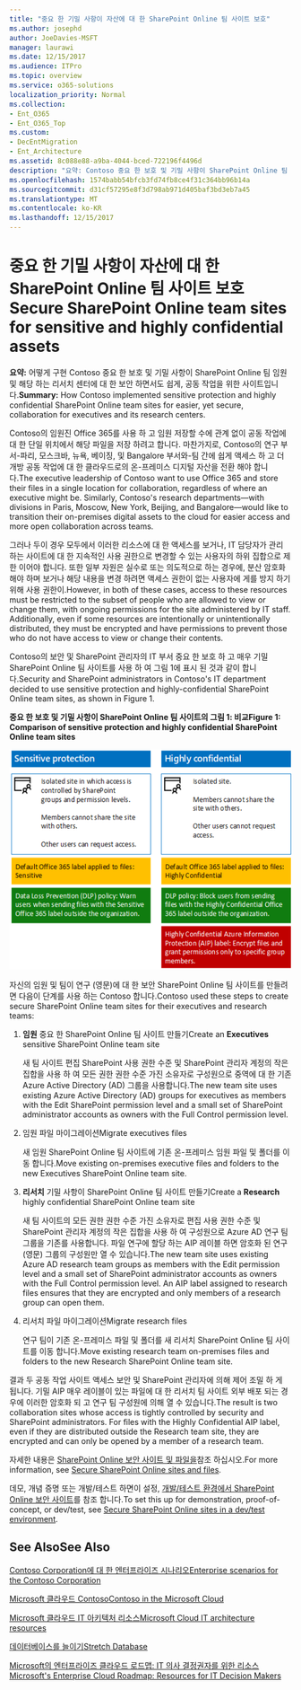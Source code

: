 ```yaml
---
title: "중요 한 기밀 사항이 자산에 대 한 SharePoint Online 팀 사이트 보호"
ms.author: josephd
author: JoeDavies-MSFT
manager: laurawi
ms.date: 12/15/2017
ms.audience: ITPro
ms.topic: overview
ms.service: o365-solutions
localization_priority: Normal
ms.collection:
- Ent_O365
- Ent_O365_Top
ms.custom:
- DecEntMigration
- Ent_Architecture
ms.assetid: 8c088e88-a9ba-4044-bced-722196f4496d
description: "요약: Contoso 중요 한 보호 및 기밀 사항이 SharePoint Online 팀 사이트에 대 한 더 쉽게을 구현 하는 방법 아직 보안 임원 및 해당 연구 (영문)에 대 한 공동 작업 가운데에 맞춥니다."
ms.openlocfilehash: 1574babb54bfcb3fd74fb8ce4f31c364bb96b14a
ms.sourcegitcommit: d31cf57295e8f3d798ab971d405baf3bd3eb7a45
ms.translationtype: MT
ms.contentlocale: ko-KR
ms.lasthandoff: 12/15/2017
---
```

# <a name="secure-sharepoint-online-team-sites-for-sensitive-and-highly-confidential-assets"></a><span data-ttu-id="fed10-103">중요 한 기밀 사항이 자산에 대 한 SharePoint Online 팀 사이트 보호</span><span class="sxs-lookup"><span data-stu-id="fed10-103">Secure SharePoint Online team sites for sensitive and highly confidential assets</span></span>

 <span data-ttu-id="fed10-104">**요약:** 어떻게 구현 Contoso 중요 한 보호 및 기밀 사항이 SharePoint Online 팀 임원 및 해당 하는 리서치 센터에 대 한 보안 하면서도 쉽게, 공동 작업을 위한 사이트입니다.</span><span class="sxs-lookup"><span data-stu-id="fed10-104">**Summary:** How Contoso implemented sensitive protection and highly confidential SharePoint Online team sites for easier, yet secure, collaboration for executives and its research centers.</span></span>
  
<span data-ttu-id="fed10-p101">Contoso의 임원진 Office 365를 사용 하 고 임원 저장할 수에 관계 없이 공동 작업에 대 한 단일 위치에서 해당 파일을 저장 하려고 합니다. 마찬가지로, Contoso의 연구 부서-파리, 모스크바, 뉴욕, 베이징, 및 Bangalore 부서와-팀 간에 쉽게 액세스 하 고 더 개방 공동 작업에 대 한 클라우드로의 온-프레미스 디지털 자산을 전환 해야 합니다.</span><span class="sxs-lookup"><span data-stu-id="fed10-p101">The executive leadership of Contoso want to use Office 365 and store their files in a single location for collaboration, regardless of where an executive might be. Similarly, Contoso's research departments—with divisions in Paris, Moscow, New York, Beijing, and Bangalore—would like to transition their on-premises digital assets to the cloud for easier access and more open collaboration across teams.</span></span>
  
<span data-ttu-id="fed10-p102">그러나 두이 경우 모두에서 이러한 리소스에 대 한 액세스를 보거나, IT 담당자가 관리 하는 사이트에 대 한 지속적인 사용 권한으로 변경할 수 있는 사용자의 하위 집합으로 제한 이어야 합니다. 또한 일부 자원은 실수로 또는 의도적으로 하는 경우에, 분산 암호화 해야 하며 보거나 해당 내용을 변경 하려면 액세스 권한이 없는 사용자에 게를 방지 하기 위해 사용 권한이.</span><span class="sxs-lookup"><span data-stu-id="fed10-p102">However, in both of these cases, access to these resources must be restricted to the subset of people who are allowed to view or change them, with ongoing permissions for the site administered by IT staff. Additionally, even if some resources are intentionally or unintentionally distributed, they must be encrypted and have permissions to prevent those who do not have access to view or change their contents.</span></span>
  
<span data-ttu-id="fed10-109">Contoso의 보안 및 SharePoint 관리자의 IT 부서 중요 한 보호 하 고 매우 기밀 SharePoint Online 팀 사이트를 사용 하 여 그림 1에 표시 된 것과 같이 합니다.</span><span class="sxs-lookup"><span data-stu-id="fed10-109">Security and SharePoint administrators in Contoso's IT department decided to use sensitive protection and highly-confidential SharePoint Online team sites, as shown in Figure 1.</span></span>
  
<span data-ttu-id="fed10-110">**중요 한 보호 및 기밀 사항이 SharePoint Online 팀 사이트의 그림 1: 비교**</span><span class="sxs-lookup"><span data-stu-id="fed10-110">**Figure 1: Comparison of sensitive protection and highly confidential SharePoint Online team sites**</span></span>

![중요한 보호 및 높은 수준의 기밀 SharePoint Online 팀 사이트](images/Contoso_Poster/SP_Solution.png)
  
<span data-ttu-id="fed10-112">자신의 임원 및 팀이 연구 (영문)에 대 한 보안 SharePoint Online 팀 사이트를 만들려면 다음이 단계를 사용 하는 Contoso 합니다.</span><span class="sxs-lookup"><span data-stu-id="fed10-112">Contoso used these steps to create secure SharePoint Online team sites for their executives and research teams:</span></span>
  
1. <span data-ttu-id="fed10-113">**임원** 중요 한 SharePoint Online 팀 사이트 만들기</span><span class="sxs-lookup"><span data-stu-id="fed10-113">Create an **Executives** sensitive SharePoint Online team site</span></span>
    
    <span data-ttu-id="fed10-114">새 팀 사이트 편집 SharePoint 사용 권한 수준 및 SharePoint 관리자 계정의 작은 집합을 사용 하 여 모든 권한 권한 수준 가진 소유자로 구성원으로 중역에 대 한 기존 Azure Active Directory (AD) 그룹을 사용합니다.</span><span class="sxs-lookup"><span data-stu-id="fed10-114">The new team site uses existing Azure Active Directory (AD) groups for executives as members with the Edit SharePoint permission level and a small set of SharePoint administrator accounts as owners with the Full Control permission level.</span></span>
    
2. <span data-ttu-id="fed10-115">임원 파일 마이그레이션</span><span class="sxs-lookup"><span data-stu-id="fed10-115">Migrate executives files</span></span>
    
    <span data-ttu-id="fed10-116">새 임원 SharePoint Online 팀 사이트에 기존 온-프레미스 임원 파일 및 폴더를 이동 합니다.</span><span class="sxs-lookup"><span data-stu-id="fed10-116">Move existing on-premises executive files and folders to the new Executives SharePoint Online team site.</span></span>
    
3. <span data-ttu-id="fed10-117">**리서치** 기밀 사항이 SharePoint Online 팀 사이트 만들기</span><span class="sxs-lookup"><span data-stu-id="fed10-117">Create a **Research** highly confidential SharePoint Online team site</span></span>
    
    <span data-ttu-id="fed10-p103">새 팀 사이트의 모든 권한 권한 수준 가진 소유자로 편집 사용 권한 수준 및 SharePoint 관리자 계정의 작은 집합을 사용 하 여 구성원으로 Azure AD 연구 팀 그룹을 기존를 사용합니다. 파일 연구에 할당 하는 AIP 레이블 하면 암호화 된 연구 (영문) 그룹의 구성원만 열 수 있습니다.</span><span class="sxs-lookup"><span data-stu-id="fed10-p103">The new team site uses existing Azure AD research team groups as members with the Edit permission level and a small set of SharePoint administrator accounts as owners with the Full Control permission level. An AIP label assigned to research files ensures that they are encrypted and only members of a research group can open them.</span></span>
    
4. <span data-ttu-id="fed10-120">리서치 파일 마이그레이션</span><span class="sxs-lookup"><span data-stu-id="fed10-120">Migrate research files</span></span>
    
    <span data-ttu-id="fed10-121">연구 팀이 기존 온-프레미스 파일 및 폴더를 새 리서치 SharePoint Online 팀 사이트를 이동 합니다.</span><span class="sxs-lookup"><span data-stu-id="fed10-121">Move existing research team on-premises files and folders to the new Research SharePoint Online team site.</span></span>
    
<span data-ttu-id="fed10-p104">결과 두 공동 작업 사이트 액세스 보안 및 SharePoint 관리자에 의해 제어 조밀 하 게 됩니다. 기밀 AIP 매우 레이블이 있는 파일에 대 한 리서치 팀 사이트 외부 배포 되는 경우에 이러한 암호화 되 고 연구 팀 구성원에 의해 열 수 있습니다.</span><span class="sxs-lookup"><span data-stu-id="fed10-p104">The result is two collaboration sites whose access is tightly controlled by security and SharePoint administrators. For files with the Highly Confidential AIP label, even if they are distributed outside the Research team site, they are encrypted and can only be opened by a member of a research team.</span></span>
  
<span data-ttu-id="fed10-124">자세한 내용은 [SharePoint Online 보안 사이트 및 파일을](https://docs.microsoft.com/microsoft-365-enterprise/secure-sharepoint-online-sites-and-files)참조 하십시오.</span><span class="sxs-lookup"><span data-stu-id="fed10-124">For more information, see [Secure SharePoint Online sites and files](https://docs.microsoft.com/microsoft-365-enterprise/secure-sharepoint-online-sites-and-files).</span></span>
  
 <span data-ttu-id="fed10-125">데모, 개념 증명 또는 개발/테스트 하면이 설정, [개발/테스트 환경에서 SharePoint Online 보안 사이트](https://docs.microsoft.com/microsoft-365-enterprise/secure-sharepoint-online-sites-dev-test)를 참조 합니다.</span><span class="sxs-lookup"><span data-stu-id="fed10-125">To set this up for demonstration, proof-of-concept, or dev/test, see [Secure SharePoint Online sites in a dev/test environment](https://docs.microsoft.com/microsoft-365-enterprise/secure-sharepoint-online-sites-dev-test).</span></span>
  
## <a name="see-also"></a><span data-ttu-id="fed10-126">See Also</span><span class="sxs-lookup"><span data-stu-id="fed10-126">See Also</span></span>

[<span data-ttu-id="fed10-127">Contoso Corporation에 대 한 엔터프라이즈 시나리오</span><span class="sxs-lookup"><span data-stu-id="fed10-127">Enterprise scenarios for the Contoso Corporation</span></span>](enterprise-scenarios-for-the-contoso-corporation.md)
  
[<span data-ttu-id="fed10-128">Microsoft 클라우드 Contoso</span><span class="sxs-lookup"><span data-stu-id="fed10-128">Contoso in the Microsoft Cloud</span></span>](contoso-in-the-microsoft-cloud.md)
  
[<span data-ttu-id="fed10-129">Microsoft 클라우드 IT 아키텍처 리소스</span><span class="sxs-lookup"><span data-stu-id="fed10-129">Microsoft Cloud IT architecture resources</span></span>](microsoft-cloud-it-architecture-resources.md)

[<span data-ttu-id="fed10-130">데이터베이스를 늘이기</span><span class="sxs-lookup"><span data-stu-id="fed10-130">Stretch Database</span></span>](https://msdn.microsoft.com/library/dn935011.aspx)
  
[<span data-ttu-id="fed10-131">Microsoft의 엔터프라이즈 클라우드 로드맵: IT 의사 결정권자를 위한 리소스</span><span class="sxs-lookup"><span data-stu-id="fed10-131">Microsoft's Enterprise Cloud Roadmap: Resources for IT Decision Makers</span></span>](https://sway.com/FJ2xsyWtkJc2taRD)




